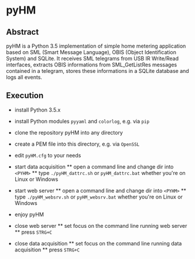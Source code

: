# pyHM

## Abstract

pyHM is a Python 3.5 implementation of simple home metering application based on SML (Smart Message Language), OBIS
(Object Identification System) and SQLite.
It receives SML telegrams from USB IR Write/Read interfaces, extracts OBIS informations from SML_GetListRes messages
contained in a telegram, stores these informations in a SQLite database and logs all events.

## Execution

* install Python 3.5.x
* install Python modules `pyyaml` and `colorlog`, e.g. via `pip`
* clone the repository pyHM into any directory <PYHM>
* create a PEM file into this directory, e.g. via `OpenSSL`
* edit `pyHM.cfg` to your needs
* start data acquisition
** open a command line and change dir into `<PYHM>`
** type `./pyHM_dattrc.sh` or `pyHM_dattrc.bat` whether you're on Linux or Windows
* start web server
** open a command line and change dir into `<PYHM>`
** type `./pyHM_websrv.sh` or `pyHM_websrv.bat` whether you're on Linux or Windows

* enjoy pyHM

* close web server
** set focus on the command line running web server
** press `STRG+C`
* close data acquisition
** set focus on the command line running data acquisition
** press `STRG+C`
